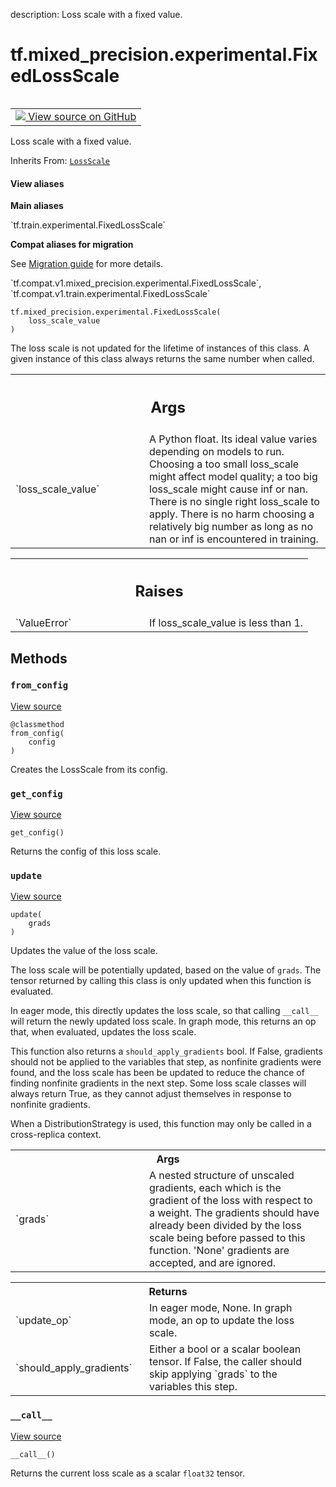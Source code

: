 description: Loss scale with a fixed value.

<div itemscope itemtype="http://developers.google.com/ReferenceObject">
<meta itemprop="name" content="tf.mixed_precision.experimental.FixedLossScale" />
<meta itemprop="path" content="Stable" />
<meta itemprop="property" content="__call__"/>
<meta itemprop="property" content="__init__"/>
<meta itemprop="property" content="from_config"/>
<meta itemprop="property" content="get_config"/>
<meta itemprop="property" content="update"/>
</div>

# tf.mixed_precision.experimental.FixedLossScale

<!-- Insert buttons and diff -->

<table class="tfo-notebook-buttons tfo-api nocontent" align="left">
<td>
  <a target="_blank" href="https://github.com/tensorflow/tensorflow/blob/r2.3/tensorflow/python/training/experimental/loss_scale.py#L208-L252">
    <img src="https://www.tensorflow.org/images/GitHub-Mark-32px.png" />
    View source on GitHub
  </a>
</td>
</table>



Loss scale with a fixed value.

Inherits From: [`LossScale`](../../../tf/mixed_precision/experimental/LossScale.md)

<section class="expandable">
  <h4 class="showalways">View aliases</h4>
  <p>
<b>Main aliases</b>
<p>`tf.train.experimental.FixedLossScale`</p>

<b>Compat aliases for migration</b>
<p>See
<a href="https://www.tensorflow.org/guide/migrate">Migration guide</a> for
more details.</p>
<p>`tf.compat.v1.mixed_precision.experimental.FixedLossScale`, `tf.compat.v1.train.experimental.FixedLossScale`</p>
</p>
</section>

<pre class="devsite-click-to-copy prettyprint lang-py tfo-signature-link">
<code>tf.mixed_precision.experimental.FixedLossScale(
    loss_scale_value
)
</code></pre>



<!-- Placeholder for "Used in" -->

The loss scale is not updated for the lifetime of instances of this class.
A given instance of this class always returns the same number when called.

<!-- Tabular view -->
 <table class="responsive fixed orange">
<colgroup><col width="214px"><col></colgroup>
<tr><th colspan="2"><h2 class="add-link">Args</h2></th></tr>

<tr>
<td>
`loss_scale_value`
</td>
<td>
A Python float. Its ideal value varies depending on
models to run. Choosing a too small loss_scale might affect model
quality; a too big loss_scale might cause inf or nan. There is no single
right loss_scale to apply. There is no harm choosing a relatively big
number as long as no nan or inf is encountered in training.
</td>
</tr>
</table>



<!-- Tabular view -->
 <table class="responsive fixed orange">
<colgroup><col width="214px"><col></colgroup>
<tr><th colspan="2"><h2 class="add-link">Raises</h2></th></tr>

<tr>
<td>
`ValueError`
</td>
<td>
If loss_scale_value is less than 1.
</td>
</tr>
</table>



## Methods

<h3 id="from_config"><code>from_config</code></h3>

<a target="_blank" href="https://github.com/tensorflow/tensorflow/blob/r2.3/tensorflow/python/training/experimental/loss_scale.py#L195-L198">View source</a>

<pre class="devsite-click-to-copy prettyprint lang-py tfo-signature-link">
<code>@classmethod</code>
<code>from_config(
    config
)
</code></pre>

Creates the LossScale from its config.


<h3 id="get_config"><code>get_config</code></h3>

<a target="_blank" href="https://github.com/tensorflow/tensorflow/blob/r2.3/tensorflow/python/training/experimental/loss_scale.py#L251-L252">View source</a>

<pre class="devsite-click-to-copy prettyprint lang-py tfo-signature-link">
<code>get_config()
</code></pre>

Returns the config of this loss scale.


<h3 id="update"><code>update</code></h3>

<a target="_blank" href="https://github.com/tensorflow/tensorflow/blob/r2.3/tensorflow/python/training/experimental/loss_scale.py#L244-L246">View source</a>

<pre class="devsite-click-to-copy prettyprint lang-py tfo-signature-link">
<code>update(
    grads
)
</code></pre>

Updates the value of the loss scale.

The loss scale will be potentially updated, based on the value of `grads`.
The tensor returned by calling this class is only updated when this function
is evaluated.

In eager mode, this directly updates the loss scale, so that calling
`__call__` will return the newly updated loss scale. In graph mode,
this returns an op that, when evaluated, updates the loss scale.

This function also returns a `should_apply_gradients` bool. If False,
gradients should not be applied to the variables that step, as nonfinite
gradients were found, and the loss scale has been be updated to reduce the
chance of finding nonfinite gradients in the next step. Some loss scale
classes will always return True, as they cannot adjust themselves in
response to nonfinite gradients.

When a DistributionStrategy is used, this function may only be called in a
cross-replica context.

<!-- Tabular view -->
 <table class="responsive fixed orange">
<colgroup><col width="214px"><col></colgroup>
<tr><th colspan="2">Args</th></tr>

<tr>
<td>
`grads`
</td>
<td>
A nested structure of unscaled gradients, each which is the
gradient of the loss with respect to a weight. The gradients should have
already been divided by the loss scale being before passed to this
function. 'None' gradients are accepted, and are ignored.
</td>
</tr>
</table>



<!-- Tabular view -->
 <table class="responsive fixed orange">
<colgroup><col width="214px"><col></colgroup>
<tr><th colspan="2">Returns</th></tr>

<tr>
<td>
`update_op`
</td>
<td>
In eager mode, None. In graph mode, an op to update the loss
scale.
</td>
</tr><tr>
<td>
`should_apply_gradients`
</td>
<td>
Either a bool or a scalar boolean tensor. If
False, the caller should skip applying `grads` to the variables this
step.
</td>
</tr>
</table>



<h3 id="__call__"><code>__call__</code></h3>

<a target="_blank" href="https://github.com/tensorflow/tensorflow/blob/r2.3/tensorflow/python/training/experimental/loss_scale.py#L241-L242">View source</a>

<pre class="devsite-click-to-copy prettyprint lang-py tfo-signature-link">
<code>__call__()
</code></pre>

Returns the current loss scale as a scalar `float32` tensor.




